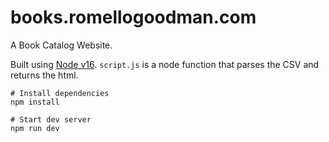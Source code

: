 # books.romellogoodman.com

A Book Catalog Website.

Built using [Node v16](https://nodejs.org/). `script.js` is a node function that parses the CSV and returns the html.

```
# Install dependencies
npm install

# Start dev server
npm run dev
```
